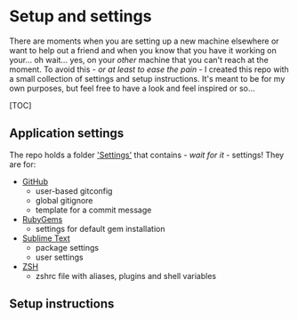 # Setup and settings

There are moments when you are setting up a new machine elsewhere or want to help out a friend and when you know that you have it working on your… oh wait… yes, on your _other_ machine that you can't reach at the moment. To avoid this - _or at least to ease the pain_ - I created this repo with a small collection of settings and setup instructions. It's meant to be for my own purposes, but feel free to have a look and feel inspired or so…

[TOC]

## Application settings

The repo holds a folder ['Settings'](Settings) that contains - _wait for it_ - settings! They are for:

- [GitHub](Settings/GitHub/)
  - user-based gitconfig
  - global gitignore
  - template for a commit message
- [RubyGems](Settings/Ruby/)
  - settings for default gem installation
- [Sublime Text](Settings/Sublime%20Text/)
  - package settings
  - user settings
- [ZSH](Settings/ZSH/)
  - zshrc file with aliases, plugins and shell variables

## Setup instructions

